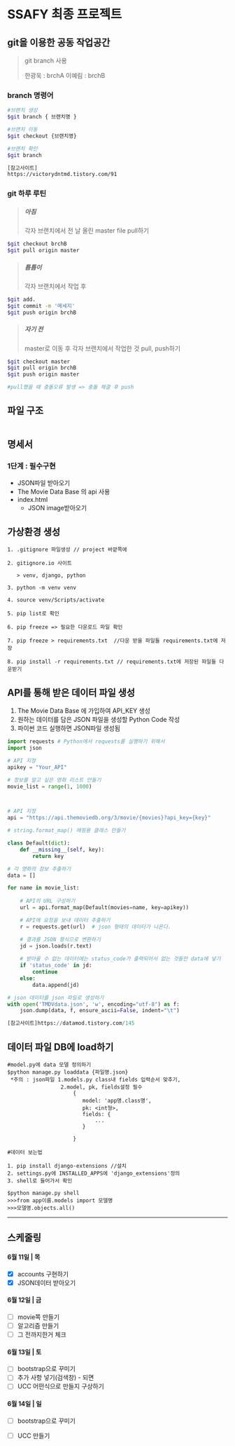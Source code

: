 # SSAFY 최종 프로젝트

## git을 이용한 공동 작업공간

> git branch 사용
>
> 한광욱 : brchA
> 이예림 : brchB



### branch 명령어

```bash
#브랜치 생성
$git branch { 브랜치명 }

#브랜치 이동
$git checkout {브랜치명}

#브랜치 확인
$git branch

[참고사이트]
https://victorydntmd.tistory.com/91
```



### git 하루 루틴

> ##### 아침
>
> 각자 브랜치에서 전 날 올린 master file pull하기

```bash
$git checkout brchB
$git pull origin master
```

> ##### 틈틈이
>
> 각자 브랜치에서 작업 후 

```bash
$git add.
$git commit -m '메세지'
$git push origin brchB
```

> ##### 자기 전
>
> master로 이동 후 각자 브랜치에서 작업한 것 pull, push하기

```bash
$git checkout master
$git pull origin brchB
$git push origin master

#pull했을 때 충돌오류 발생 => 충돌 해결 후 push
```



## 파일 구조

```

```



## 명세서

### 1단계 : 필수구현

* JSON파일 받아오기
* The Movie Data Base 의 api 사용
* index.html
  * JSON image받아오기



## 가상환경 생성

```
1. .gitignore 파일생성 // project 바깥쪽에

2. gitignore.io 사이트

   > venv, django, python

3. python -m venv venv

4. source venv/Scripts/activate

5. pip list로 확인

6. pip freeze => 필요한 다운로드 파일 확인

7. pip freeze > requirements.txt  //다운 받을 파일들 requirements.txt에 저장

8. pip install -r requirements.txt // requirements.txt에 저장된 파일들 다운받기
```





## API를 통해 받은 데이터 파일 생성

1. The Movie Data Base 에 가입하여 API_KEY 생성
2. 원하는 데이터를 담은 JSON 파일을 생성할 Python Code 작성
3. 파이썬 코드 실행하면 JSON파일 생성됨

```python
import requests # Python에서 requests를 실행하기 위해서
import json

# API 지정
apikey = "Your_API"

# 정보를 알고 싶은 영화 리스트 만들기
movie_list = range(1, 1000)



# API 지정
api = "https://api.themoviedb.org/3/movie/{movies}?api_key={key}"

# string.format_map() 매핑용 클래스 만들기

class Default(dict):
    def __missing__(self, key):
        return key

# 각 영화의 정보 추출하기
data = []

for name in movie_list:
    
    # API의 URL 구성하기
    url = api.format_map(Default(movies=name, key=apikey))

    # API에 요청을 보내 데이터 추출하기
    r = requests.get(url)  # json 형태의 데이터가 나온다.

    # 결과를 JSON 형식으로 변환하기
    jd = json.loads(r.text)
    
    # 받아올 수 없는 데이터에는 status_code가 출력되어서 없는 것들만 data에 넣기
    if 'status_code' in jd:
        continue
    else:
        data.append(jd)

# json 데이터를 json 파일로 생성하기
with open('TMDVdata.json', 'w', encoding="utf-8") as f:
    json.dump(data, f, ensure_ascii=False, indent="\t")

[참고사이트]https://datamod.tistory.com/145
```



## 데이터 파일 DB에 load하기

```
#model.py에 data 모델 정의하기
$python manage.py loaddata {파일명.json}
 *주의 : json파일 1.models.py class내 fields 입력순서 맞추기, 
 			     2.model, pk, fields설정 필수
                     {
                        model: 'app명.class명',
                        pk: <int형>,
                        fields: {
                            ...
                        }

                     }

#데이터 보는법

1. pip install django-extensions //설치
2. settings.py에 INSTALLED_APPS에 'django_extensions'정의
3. shell로 들어가서 확인 

$python manage.py shell
>>>from app이름.models import 모델명
>>>모델명.objects.all()
```







---

## 스케줄링

#### 6월 11일  | 목

- [x] accounts 구현하기
- [x] JSON데이터 받아오기

#### 6월 12일   | 금

- [ ] movie쪽 만들기
- [ ] 알고리즘 만들기
- [ ] 그 전까지한거 체크

#### 6월 13일  |  토

- [ ] bootstrap으로 꾸미기
- [ ] 추가 사항 넣기(검색창) - 되면
- [ ] UCC 어떤식으로 만들지 구상하기

#### 6월 14일   |  일

- [ ] bootstrap으로 꾸미기
- [ ] UCC 만들기



